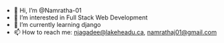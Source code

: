 - 👋 Hi, I’m @Namratha-01
- 👀 I’m interested in Full Stack Web Development
- 🌱 I’m currently learning django
- 📫 How to reach me: njagadee@lakeheadu.ca, namrathaj01@gmail.com

<!---
Namratha-01/Namratha-01 is a ✨ special ✨ repository because its `README.md` (this file) appears on your GitHub profile.
You can click the Preview link to take a look at your changes.
--->
